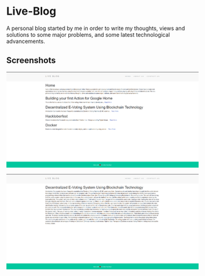 # Live-Blog

A personal blog started by me in order to write my thoughts, views and solutions to some major problems, and some latest technological advancements.

## Screenshots

![](https://github.com/AdityaRajSingh/Live-Blog/blob/master/public/images/Live-Blog-SS.png)


![](https://github.com/AdityaRajSingh/Live-Blog/blob/master/public/images/Live-Blog-SS1.png)

